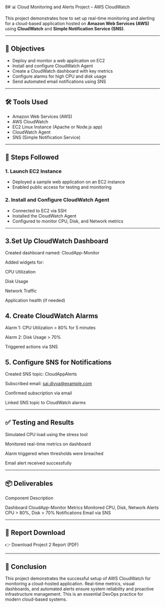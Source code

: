 8# 📊 Cloud Monitoring and Alerts Project – AWS CloudWatch

This project demonstrates how to set up real-time monitoring and alerting for a cloud-based application hosted on **Amazon Web Services (AWS)** using **CloudWatch** and **Simple Notification Service (SNS)**.

---

## 🎯 Objectives

- Deploy and monitor a web application on EC2
- Install and configure CloudWatch Agent
- Create a CloudWatch dashboard with key metrics
- Configure alarms for high CPU and disk usage
- Send automated email notifications using SNS

---

## 🛠️ Tools Used

- Amazon Web Services (AWS)
- AWS CloudWatch
- EC2 Linux Instance (Apache or Node.js app)
- CloudWatch Agent
- SNS (Simple Notification Service)

---

## 🧰 Steps Followed

### 1. Launch EC2 Instance  
- Deployed a sample web application on an EC2 instance  
- Enabled public access for testing and monitoring  

### 2. Install and Configure CloudWatch Agent  
- Connected to EC2 via SSH  
- Installed the CloudWatch Agent  
- Configured to monitor CPU, Disk, and Network metrics  

---
## 3.Set Up CloudWatch Dashboard

Created dashboard named: CloudApp-Monitor

Added widgets for:

CPU Utilization

Disk Usage

Network Traffic

Application health (if needed)



 ## 4. Create CloudWatch Alarms

Alarm 1: CPU Utilization > 80% for 5 minutes

Alarm 2: Disk Usage > 70%

Triggered actions via SNS


## 5. Configure SNS for Notifications

Created SNS topic: CloudAppAlerts

Subscribed email: sai.divya@example.com

Confirmed subscription via email

Linked SNS topic to CloudWatch alarms



---

## ✅ Testing and Results

Simulated CPU load using the stress tool

Monitored real-time metrics on dashboard

Alarm triggered when thresholds were breached

Email alert received successfully



---

## 📦 Deliverables

Component	Description

Dashboard	CloudApp-Monitor
Metrics Monitored	CPU, Disk, Network
Alerts	CPU > 80%, Disk > 70%
Notifications	Email via SNS



---

## 📄 Report Download

👉 Download Project 2 Report (PDF)


---

## 📌 Conclusion

This project demonstrates the successful setup of AWS CloudWatch for monitoring a cloud-hosted application. Real-time metrics, visual dashboards, and automated alerts ensure system reliability and proactive infrastructure management. This is an essential DevOps practice for modern cloud-based systems.
